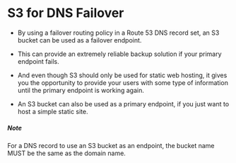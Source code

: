 # S3 for DNS Failover

- By using a failover routing policy in a Route 53 DNS record set, an S3 bucket
  can be used as a failover endpoint.

- This can provide an extremely reliable backup solution if your primary
  endpoint fails.

- And even though S3 should only be used for static web hosting, it gives you
  the opportunity to provide your users with some type of information until the
  primary endpoint is working again.

- An S3 bucket can also be used as a primary endpoint, if you just want to host
  a simple static site.


##### Note

For a DNS record to use an S3 bucket as an endpoint, the bucket name MUST be the same as the domain name.
